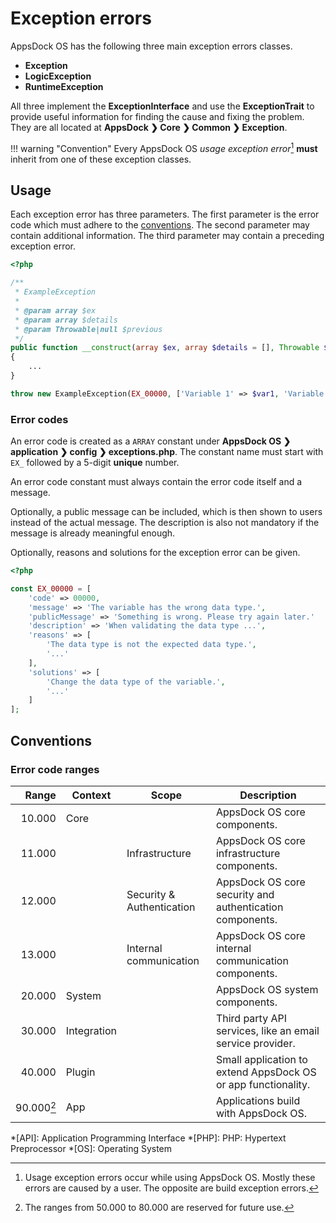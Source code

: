 # Exception errors

AppsDock OS has the following three main exception errors classes.

* **Exception**
* **LogicException**
* **RuntimeException**

All three implement the **ExceptionInterface** and use the **ExceptionTrait** to provide useful information for finding the cause and fixing the problem. They are all located at **AppsDock &#10095; Core &#10095; Common &#10095; Exception**.

!!! warning "Convention"
    Every AppsDock OS *usage exception error*[^1] **must** inherit from one of these exception classes.

## Usage

Each exception error has three parameters.
The first parameter is the error code which must adhere to the [conventions](#conventions).
The second parameter may contain additional information.
The third parameter may contain a preceding exception error.

~~~php
<?php

/**
 * ExampleException
 *
 * @param array $ex
 * @param array $details
 * @param Throwable|null $previous
 */
public function __construct(array $ex, array $details = [], Throwable $previous = null)
{
    ...
}

throw new ExampleException(EX_00000, ['Variable 1' => $var1, 'Variable 2' => $var2], $previous);
~~~

### Error codes

An error code is created as a `ARRAY` constant under **AppsDock OS &#10095; application &#10095; config &#10095; exceptions.php**.
The constant name must start with `EX_` followed by a 5-digit **unique** number.

An error code constant must always contain the error code itself and a message.

Optionally, a public message can be included, which is then shown to users instead of the actual message.
The description is also not mandatory if the message is already meaningful enough.

Optionally, reasons and solutions for the exception error can be given.

~~~php
<?php

const EX_00000 = [
    'code' => 00000,
    'message' => 'The variable has the wrong data type.',
    'publicMessage' => 'Something is wrong. Please try again later.'
    'description' => 'When validating the data type ...',
    'reasons' => [
        'The data type is not the expected data type.',
        '...'
    ],
    'solutions' => [
        'Change the data type of the variable.',
        '...'
    ]
];
~~~

## Conventions

### Error code ranges

| Range | Context | Scope | Description
| ----: | ------- | ----- | -----------
| 10.000 | Core | | AppsDock OS core components.
| 11.000 | | Infrastructure | AppsDock OS core infrastructure components.
| 12.000 | | Security & Authentication | AppsDock OS core security and authentication components.
| 13.000 | | Internal communication | AppsDock OS core internal communication components.
| 20.000 | System | | AppsDock OS system components.
| 30.000 | Integration | | Third party API services, like an email service provider.
| 40.000 | Plugin | | Small application to extend AppsDock OS or app functionality.
| 90.000[^2] | App | | Applications build with AppsDock OS.

[^1]: Usage exception errors occur while using AppsDock OS. Mostly these errors are caused by a user. The opposite are build exception errors.
[^2]: The ranges from 50.000 to 80.000 are reserved for future use.

*[API]: Application Programming Interface
*[PHP]: PHP: Hypertext Preprocessor
*[OS]: Operating System
